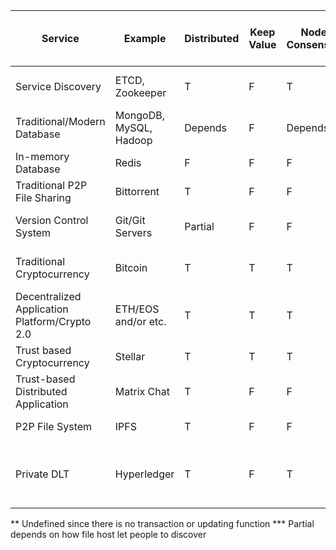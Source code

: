 | Service                                                                                                                                              | Example                  | Distributed | Keep Value | Node Consensus | Atomicity   | Consistency | Isolation   | Durability  | Persistency | Integrity | P2P     | Trustless | Public Access | Programable | Can  Keep Large Data | Note                                                           | 
|------------------------------------------------------------------------------------------------------------------------------------------------------|--------------------------|-------------|------------|----------------|-------------|-------------|-------------|-------------|-------------|-----------|---------|-----------|---------------|-------------|----------------------|----------------------------------------------------------------| 
| Service Discovery                                                                                                                                    | ETCD, Zookeeper          | T           | F          | T              | F           | F           | F           | F           | F           | T         | T       | F         | F             | F           | F                    | Lite distributed database with built-in consensus              | 
| Traditional/Modern Database                                                                                                                          | MongoDB, MySQL, Hadoop   | Depends     | F          | Depends        | Depends     | Depends     | Depends     | T           | T           | Depends   | Depends | F         | F             | Depends     | T                    | Most problem solved with them                                  | 
| In-memory Database                                                                                                                                   | Redis                    | F           | F          | F              | Depends     | T           | F           | Depends     | F           | F         | F       | F         | F             | F           | F                    | fast/lite temporary database                                   | 
| Traditional P2P File Sharing                                                                                                                         | Bittorrent               | T           | F          | F              | Undefined** | Undefined** | Undefined** | Undefined** | T           | T         | T       | T         | Partial***    | F           | T                    | No transaction/update                                          | 
| Version Control System                                                                                                                               | Git/Git Servers          | Partial     | F          | F              | T           | Depends     | F           | T           | T           | Partial   | Partial | F         | Depends       | Partial     | Partial              | Depends on Configuration and plugins                           | 
| Traditional Cryptocurrency                                                                                                                           | Bitcoin                  | T           | T          | T              | T           | T           | F           | T           | T           | T         | T       | T         | T             | Partial     | F                    | Bitcoin can be programed? Yeah Bitcoin Script                  | 
| Decentralized Application Platform/Crypto 2.0                                                                                                        | ETH/EOS and/or etc.      | T           | T          | T              | T           | T           | F           | T           | T           | T         | T       | T         | T             | T           | F                    | "Jack of all trade, Master of none"                            | 
| Trust based Cryptocurrency                                                                                                                           | Stellar                  | T           | T          | T              | T           | T           | F           | T           | T           | T         | T       | F         | T             | Partial     | F                    | Blockchain + Federation Server                                 | 
| Trust-based Distributed Application                                                                                                                  | Matrix Chat              | T           | F          | F              | Undefined** | Undefined** | Undefined** | Undefined** | T           | Partial   | T       | F         | T             | T           | T                    | Identity Server + Federation Server                            | 
| P2P File System                                                                                                                                      | IPFS                     | T           | F          | F              | Undefined** | Undefined** | Undefined** | Undefined** | T           | T         | T       | T         | Partial***    | F           | T                    | Bittorent with hashed url                                      | 
| Private DLT                                                                                                                                          | Hyperledger              | T           | F          | T              | T           | T           | F           | T           | T           | T         | T       | F         | F             | T           | F                    | You need to know more about security than blockchain to use it | 

** Undefined since there is no transaction or updating function
*** Partial depends on how file host let people to discover
